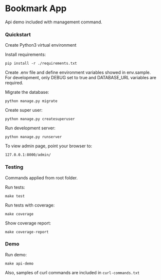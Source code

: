 # Bookmark App

Api demo included with management command.


### Quickstart

Create Python3 virtual environment

Install requirements:

    pip install -r ./requirements.txt

Create .env file and define environment variables showed in env.sample.
For development, only DEBUG set to true and DATABASE_URL variables are required.

Migrate the database:

    python manage.py migrate

Create super user:

    python manage.py createsuperuser

Run development server:

    python manage.py runserver

To view admin page, point your browser to:

    127.0.0.1:8000/admin/


### Testing

Commands applied from root folder.

Run tests:

    make test

Run tests with coverage:

    make coverage

Show coverage report:

    make coverage-report


### Demo

Run demo:

    make api-demo

Also, samples of curl commands are included in `curl-commands.txt`
